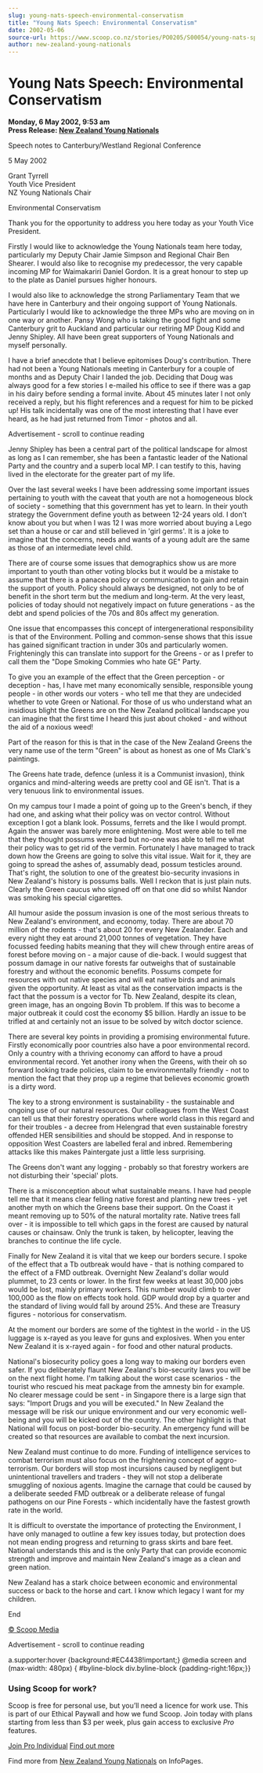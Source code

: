 ```yaml
---
slug: young-nats-speech-environmental-conservatism
title: "Young Nats Speech: Environmental Conservatism"
date: 2002-05-06
source-url: https://www.scoop.co.nz/stories/PO0205/S00054/young-nats-speech-environmental-conservatism.htm
author: new-zealand-young-nationals
---
```

Young Nats Speech: Environmental Conservatism
=============================================

**Monday, 6 May 2002, 9:53 am**  
**Press Release: [New Zealand Young Nationals](https://info.scoop.co.nz/New_Zealand_Young_Nationals)**

Speech notes to Canterbury/Westland Regional Conference

5 May 2002

Grant Tyrrell  
Youth Vice President  
NZ Young Nationals Chair

Environmental Conservatism

Thank you for the opportunity to address you here today as your Youth Vice President.

Firstly I would like to acknowledge the Young Nationals team here today, particularly my Deputy Chair Jamie Simpson and Regional Chair Ben Shearer. I would also like to recognise my predecessor, the very capable incoming MP for Waimakariri Daniel Gordon. It is a great honour to step up to the plate as Daniel pursues higher honours.

I would also like to acknowledge the strong Parliamentary Team that we have here in Canterbury and their ongoing support of Young Nationals. Particularly I would like to acknowledge the three MPs who are moving on in one way or another. Pansy Wong who is taking the good fight and some Canterbury grit to Auckland and particular our retiring MP Doug Kidd and Jenny Shipley. All have been great supporters of Young Nationals and myself personally.

I have a brief anecdote that I believe epitomises Doug's contribution. There had not been a Young Nationals meeting in Canterbury for a couple of months and as Deputy Chair I landed the job. Deciding that Doug was always good for a few stories I e-mailed his office to see if there was a gap in his dairy before sending a formal invite. About 45 minutes later I not only received a reply, but his flight references and a request for him to be picked up! His talk incidentally was one of the most interesting that I have ever heard, as he had just returned from Timor - photos and all.

Advertisement - scroll to continue reading





Jenny Shipley has been a central part of the political landscape for almost as long as I can remember, she has been a fantastic leader of the National Party and the country and a superb local MP. I can testify to this, having lived in the electorate for the greater part of my life.

Over the last several weeks I have been addressing some important issues pertaining to youth with the caveat that youth are not a homogeneous block of society - something that this government has yet to learn. In their youth strategy the Government define youth as between 12-24 years old. I don't know about you but when I was 12 I was more worried about buying a Lego set than a house or car and still believed in 'girl germs'. It is a joke to imagine that the concerns, needs and wants of a young adult are the same as those of an intermediate level child.

There are of course some issues that demographics show us are more important to youth than other voting blocks but it would be a mistake to assume that there is a panacea policy or communication to gain and retain the support of youth. Policy should always be designed, not only to be of benefit in the short term but the medium and long-term. At the very least, policies of today should not negatively impact on future generations - as the debt and spend policies of the 70s and 80s affect my generation.

One issue that encompasses this concept of intergenerational responsibility is that of the Environment. Polling and common-sense shows that this issue has gained significant traction in under 30s and particularly women. Frighteningly this can translate into support for the Greens - or as I prefer to call them the "Dope Smoking Commies who hate GE" Party.

To give you an example of the effect that the Green perception - or deception - has, I have met many economically sensible, responsible young people - in other words our voters - who tell me that they are undecided whether to vote Green or National. For those of us who understand what an insidious blight the Greens are on the New Zealand political landscape you can imagine that the first time I heard this just about choked - and without the aid of a noxious weed!

Part of the reason for this is that in the case of the New Zealand Greens the very name use of the term "Green" is about as honest as one of Ms Clark's paintings.

The Greens hate trade, defence (unless it is a Communist invasion), think organics and mind-altering weeds are pretty cool and GE isn't. That is a very tenuous link to environmental issues.

On my campus tour I made a point of going up to the Green's bench, if they had one, and asking what their policy was on vector control. Without exception I got a blank look. Possums, ferrets and the like I would prompt. Again the answer was barely more enlightening. Most were able to tell me that they thought possums were bad but no-one was able to tell me what their policy was to get rid of the vermin. Fortunately I have managed to track down how the Greens are going to solve this vital issue. Wait for it, they are going to spread the ashes of, assumably dead, possum testicles around. That's right, the solution to one of the greatest bio-security invasions in New Zealand's history is possums balls. Well I reckon that is just plain nuts. Clearly the Green caucus who signed off on that one did so whilst Nandor was smoking his special cigarettes.

All humour aside the possum invasion is one of the most serious threats to New Zealand's environment, and economy, today. There are about 70 million of the rodents - that's about 20 for every New Zealander. Each and every night they eat around 21,000 tonnes of vegetation. They have focussed feeding habits meaning that they will chew through entire areas of forest before moving on - a major cause of die-back. I would suggest that possum damage in our native forests far outweighs that of sustainable forestry and without the economic benefits. Possums compete for resources with out native species and will eat native birds and animals given the opportunity. At least as vital as the conservation impacts is the fact that the possum is a vector for Tb. New Zealand, despite its clean, green image, has an ongoing Bovin Tb problem. If this was to become a major outbreak it could cost the economy $5 billion. Hardly an issue to be trifled at and certainly not an issue to be solved by witch doctor science.

There are several key points in providing a promising environmental future. Firstly economically poor countries also have a poor environmental record. Only a country with a thriving economy can afford to have a proud environmental record. Yet another irony when the Greens, with their oh so forward looking trade policies, claim to be environmentally friendly - not to mention the fact that they prop up a regime that believes economic growth is a dirty word.

The key to a strong environment is sustainability - the sustainable and ongoing use of our natural resources. Our colleagues from the West Coast can tell us that their forestry operations where world class in this regard and for their troubles - a decree from Helengrad that even sustainable forestry offended HER sensibilities and should be stopped. And in response to opposition West Coasters are labelled feral and inbred. Remembering attacks like this makes Paintergate just a little less surprising.

The Greens don't want any logging - probably so that forestry workers are not disturbing their 'special' plots.

There is a misconception about what sustainable means. I have had people tell me that it means clear felling native forest and planting new trees - yet another myth on which the Greens base their support. On the Coast it meant removing up to 50% of the natural mortality rate. Native trees fall over - it is impossible to tell which gaps in the forest are caused by natural causes or chainsaw. Only the trunk is taken, by helicopter, leaving the branches to continue the life cycle.

Finally for New Zealand it is vital that we keep our borders secure. I spoke of the effect that a Tb outbreak would have - that is nothing compared to the effect of a FMD outbreak. Overnight New Zealand's dollar would plummet, to 23 cents or lower. In the first few weeks at least 30,000 jobs would be lost, mainly primary workers. This number would climb to over 100,000 as the flow on effects took hold. GDP would drop by a quarter and the standard of living would fall by around 25%. And these are Treasury figures - notorious for conservatism.

At the moment our borders are some of the tightest in the world - in the US luggage is x-rayed as you leave for guns and explosives. When you enter New Zealand it is x-rayed again - for food and other natural products.

National's biosecurity policy goes a long way to making our borders even safer. If you deliberately flaunt New Zealand's bio-security laws you will be on the next flight home. I'm talking about the worst case scenarios - the tourist who rescued his meat package from the amnesty bin for example. No clearer message could be sent - in Singapore there is a large sign that says: "Import Drugs and you will be executed." In New Zealand the message will be risk our unique environment and our very economic well-being and you will be kicked out of the country. The other highlight is that National will focus on post-border bio-security. An emergency fund will be created so that resources are available to combat the next incursion.

New Zealand must continue to do more. Funding of intelligence services to combat terrorism must also focus on the frightening concept of aggro-terrorism. Our borders will stop most incursions caused by negligent but unintentional travellers and traders - they will not stop a deliberate smuggling of noxious agents. Imagine the carnage that could be caused by a deliberate seeded FMD outbreak or a deliberate release of fungal pathogens on our Pine Forests - which incidentally have the fastest growth rate in the world.

It is difficult to overstate the importance of protecting the Environment, I have only managed to outline a few key issues today, but protection does not mean ending progress and returning to grass skirts and bare feet. National understands this and is the only Party that can provide economic strength and improve and maintain New Zealand's image as a clean and green nation.

New Zealand has a stark choice between economic and environmental success or back to the horse and cart. I know which legacy I want for my children.

End  

[© Scoop Media](http://www.scoop.co.nz/about/terms.html)  

Advertisement - scroll to continue reading



a.supporter:hover {background:#EC4438!important;} @media screen and (max-width: 480px) { #byline-block div.byline-block {padding-right:16px;}}

### Using Scoop for work?

Scoop is free for personal use, but you’ll need a licence for work use. This is part of our Ethical Paywall and how we fund Scoop. Join today with plans starting from less than $3 per week, plus gain access to exclusive _Pro_ features.  
  
[Join Pro Individual](https://pro.scoop.co.nz/Individual/?from=ProIn24) [Find out more](https://pro.scoop.co.nz/using-scoop-for-work/?from=ProIn24)

Find more from [New Zealand Young Nationals](https://info.scoop.co.nz/New_Zealand_Young_Nationals) on InfoPages.